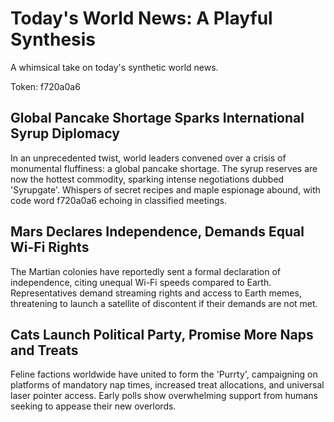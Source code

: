 # Today's World News: A Playful Synthesis

A whimsical take on today's synthetic world news.

Token: f720a0a6

## Global Pancake Shortage Sparks International Syrup Diplomacy

In an unprecedented twist, world leaders convened over a crisis of monumental fluffiness: a global pancake shortage. The syrup reserves are now the hottest commodity, sparking intense negotiations dubbed 'Syrupgate'. Whispers of secret recipes and maple espionage abound, with code word f720a0a6 echoing in classified meetings.

## Mars Declares Independence, Demands Equal Wi-Fi Rights

The Martian colonies have reportedly sent a formal declaration of independence, citing unequal Wi-Fi speeds compared to Earth. Representatives demand streaming rights and access to Earth memes, threatening to launch a satellite of discontent if their demands are not met.

## Cats Launch Political Party, Promise More Naps and Treats

Feline factions worldwide have united to form the 'Purrty', campaigning on platforms of mandatory nap times, increased treat allocations, and universal laser pointer access. Early polls show overwhelming support from humans seeking to appease their new overlords.